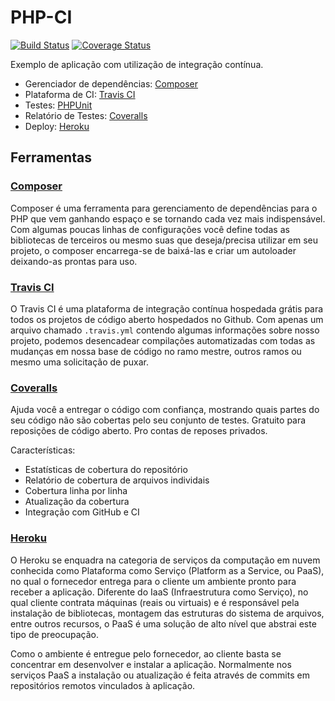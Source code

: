 # PHP-CI

[![Build Status](https://travis-ci.org/matheuspiment/php-ci.svg?branch=master)](https://travis-ci.org/matheuspiment/php-ci)
[![Coverage Status](https://coveralls.io/repos/github/matheuspiment/php-ci/badge.svg?branch=master)](https://coveralls.io/github/matheuspiment/php-ci?branch=master)

Exemplo de aplicação com utilização de integração contínua.

* Gerenciador de dependências: [Composer](https://getcomposer.org/)
* Plataforma de CI: [Travis CI](https://travis-ci.org/)
* Testes: [PHPUnit](https://phpunit.de/)
* Relatório de Testes: [Coveralls](https://coveralls.io/)
* Deploy: [Heroku](https://heroku.com)

## Ferramentas

### [Composer](https://getcomposer.org/)

Composer é uma ferramenta para gerenciamento de dependências para o PHP que vem ganhando espaço e se tornando cada vez mais indispensável. Com algumas poucas linhas de configurações você define todas as bibliotecas de terceiros ou mesmo suas que deseja/precisa utilizar em seu projeto, o composer encarrega-se de baixá-las e criar um autoloader deixando-as prontas para uso.

### [Travis CI](https://travis-ci.org/)

O Travis CI é uma plataforma de integração contínua hospedada grátis para todos os projetos de código aberto hospedados no Github. Com apenas um arquivo chamado `.travis.yml` contendo algumas informações sobre nosso projeto, podemos desencadear compilações automatizadas com todas as mudanças em nossa base de código no ramo mestre, outros ramos ou mesmo uma solicitação de puxar.

### [Coveralls](https://coveralls.io/)

Ajuda você a entregar o código com confiança, mostrando quais partes do seu código não são cobertas pelo seu conjunto de testes. Gratuito para reposições de código aberto. Pro contas de reposes privados.

Características:

* Estatísticas de cobertura do repositório
* Relatório de cobertura de arquivos individais
* Cobertura linha por linha
* Atualização da cobertura
* Integração com GitHub e CI

### [Heroku](https://heroku.com)

O Heroku se enquadra na categoria de serviços da computação em nuvem conhecida como Plataforma como Serviço (Platform as a Service, ou PaaS), no qual o fornecedor entrega para o cliente um ambiente pronto para receber a aplicação. Diferente do IaaS (Infraestrutura como Serviço), no qual cliente contrata máquinas (reais ou virtuais) e é responsável pela instalação de bibliotecas, montagem das estruturas do sistema de arquivos, entre outros recursos, o PaaS é uma solução de alto nível que abstrai este tipo de preocupação.  

Como o ambiente é entregue pelo fornecedor, ao cliente basta se concentrar em desenvolver e instalar a aplicação. Normalmente nos serviços PaaS a instalação ou atualização é feita através de commits em repositórios remotos vinculados à aplicação.
